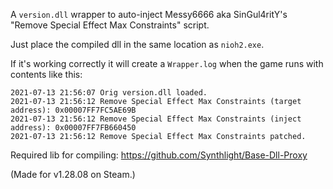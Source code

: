 A `version.dll` wrapper to auto-inject Messy6666 aka SinGul4ritY's "Remove Special Effect Max Constraints" script.<br>

Just place the compiled dll in the same location as `nioh2.exe`.

If it's working correctly it will create a `Wrapper.log` when the game runs with contents like this:
```
2021-07-13 21:56:07	Orig version.dll loaded.
2021-07-13 21:56:12	Remove Special Effect Max Constraints (target address): 0x00007FF7FC5AE69B
2021-07-13 21:56:12	Remove Special Effect Max Constraints (inject address): 0x00007FF7FB660450
2021-07-13 21:56:12	Remove Special Effect Max Constraints patched.
```

Required lib for compiling: https://github.com/Synthlight/Base-Dll-Proxy

(Made for v1.28.08 on Steam.)
